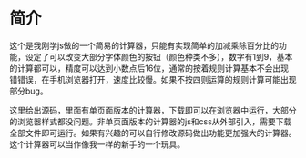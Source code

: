 # 简介

​         这个是我刚学js做的一个简易的计算器，只能有实现简单的加减乘除百分比的功能，设定了可以改变大部分字体颜色的按钮（颜色种类不多），数字有1到9，基本的计算都可以，精度可以达到小数点后16位，通常的按着规则计算基本不会出现错错误，在手机浏览器打开，速度比较慢。如果不按四则运算的规则计算可能出现部分bug。

​        这里给出源码，里面有单页面版本的计算器，下载即可以在浏览器中运行，大部分的浏览器样式都没问题。非单页面版本的计算器的js和css从外部引入，需要下载全部文件即可运行。如果有兴趣的可以自行修改源码做出功能更加强大的计算器。这个计算器可以当作像我一样的新手的一个玩具。